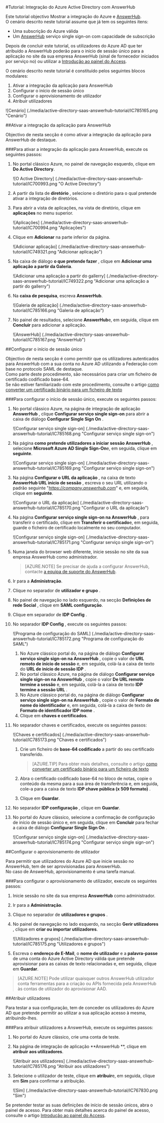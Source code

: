 <properties 
    pageTitle="Tutorial: Integração do Azure Active Directory com AnswerHub | Microsoft Azure" 
    description="Saiba como utilizar AnswerHub com o Azure Active Directory para permitir o início de sessão único, aprovisionamento automatizado e mais!" 
    services="active-directory" 
    authors="jeevansd"  
    documentationCenter="na" 
    manager="femila"/>
<tags 
    ms.service="active-directory" 
    ms.devlang="na" 
    ms.topic="article" 
    ms.tgt_pltfrm="na" 
    ms.workload="identity" 
    ms.date="10/10/2016" 
    ms.author="jeedes" />

#<a name="tutorial-azure-active-directory-integration-with-answerhub"></a>Tutorial: Integração do Azure Active Directory com AnswerHub

Este tutorial objectivo Mostrar a integração do Azure e [AnswerHub](http://www.dzonesoftware.com/products/answerhub-question-answer-software).  
O cenário descrito neste tutorial assume que já tem os seguintes itens:

-   Uma subscrição do Azure válida
-   Um [AnswerHub](http://www.dzonesoftware.com/products/answerhub-question-answer-software) serviço single sign-on com capacidade de subscrição

Depois de concluir este tutorial, os utilizadores do Azure AD que ter atribuído a AnswerHub poderão para o início de sessão único para a aplicação no site da sua empresa AnswerHub (sinal de fornecedor iniciados por serviço no) ou utilizar a [Introdução ao painel do Access](active-directory-saas-access-panel-introduction.md).

O cenário descrito neste tutorial é constituído pelos seguintes blocos modulares:

1.  Ativar a integração da aplicação para AnswerHub
2.  Configurar o início de sessão único
3.  Configurar o aprovisionamento de utilizador
4.  Atribuir utilizadores

![Cenário] (./media/active-directory-saas-answerhub-tutorial/IC785165.png "Cenário")

##<a name="enabling-the-application-integration-for-answerhub"></a>Ativar a integração da aplicação para AnswerHub

Objectivo de nesta secção é como ativar a integração da aplicação para AnswerHub de destaque.

###<a name="to-enable-the-application-integration-for-answerhub-perform-the-following-steps"></a>Para ativar a integração da aplicação para AnswerHub, execute os seguintes passos:

1.  No portal clássico Azure, no painel de navegação esquerdo, clique em **Do Active Directory**.

    ![O Active Directory] (./media/active-directory-saas-answerhub-tutorial/IC700993.png "O Active Directory")

2.  A partir da lista de **diretório** , selecione o diretório para o qual pretende ativar a integração de diretórios.

3.  Para abrir a vista de aplicações, na vista de diretório, clique em **aplicações** no menu superior.

    ![Aplicações] (./media/active-directory-saas-answerhub-tutorial/IC700994.png "Aplicações")

4.  Clique em **Adicionar** na parte inferior da página.

    ![Adicionar aplicação] (./media/active-directory-saas-answerhub-tutorial/IC749321.png "Adicionar aplicação")

5.  Na caixa de diálogo **o que pretende fazer** , clique em **Adicionar uma aplicação a partir da Galeria**.

    ![Adicionar uma aplicação a partir do gallerry] (./media/active-directory-saas-answerhub-tutorial/IC749322.png "Adicionar uma aplicação a partir do gallerry")

6.  Na **caixa de pesquisa**, escreva **AnswerHub**.

    ![Galeria de aplicação] (./media/active-directory-saas-answerhub-tutorial/IC785166.png "Galeria de aplicação")

7.  No painel de resultados, selecione **AnswerHub**e, em seguida, clique em **Concluir** para adicionar a aplicação.

    ![AnswerHub] (./media/active-directory-saas-answerhub-tutorial/IC785167.png "AnswerHub")

##<a name="configuring-single-sign-on"></a>Configurar o início de sessão único

Objectivo de nesta secção é como permitir que os utilizadores autenticados para AnswerHub com a sua conta no Azure AD utilizando a Federação com base no protocolo SAML de destaque.  
Como parte deste procedimento, são necessários para criar um ficheiro de certificado codificado base-64.  
Se não estiver familiarizado com este procedimento, consulte o artigo [como converter um certificado binário para um ficheiro de texto](http://youtu.be/PlgrzUZ-Y1o)

###<a name="to-configure-single-sign-on-perform-the-following-steps"></a>Para configurar o início de sessão único, execute os seguintes passos:

1.  No portal clássico Azure, na página de integração de aplicação **AnswerHub** , clique **Configurar serviço single sign-on** para abrir a caixa de diálogo **Configurar Single Sign On** .

    ![Configurar serviço single sign-on] (./media/active-directory-saas-answerhub-tutorial/IC785168.png "Configurar serviço single sign-on")

2.  Na página **como pretende utilizadores a iniciar sessão AnswerHub** , selecione **Microsoft Azure AD Single Sign-On**e, em seguida, clique em **seguinte**.

    ![Configurar serviço single sign-on] (./media/active-directory-saas-answerhub-tutorial/IC785169.png "Configurar serviço single sign-on")

3.  Na página **Configurar o URL da aplicação** , na caixa de texto **AnswerHub URL início de sessão** , escreva o seu URL utilizando o padrão seguinte "*https://company.answerhub.com*" e, em seguida, clique em **seguinte**.

    ![Configurar o URL da aplicação] (./media/active-directory-saas-answerhub-tutorial/IC785170.png "Configurar o URL da aplicação")

4.  Na página **Configurar serviço single sign-on na AnswerHub** , para transferir o certificado, clique em **Transferir o certificado**e, em seguida, guarde o ficheiro de certificado localmente no seu computador.

    ![Configurar serviço single sign-on] (./media/active-directory-saas-answerhub-tutorial/IC785171.png "Configurar serviço single sign-on")

5.  Numa janela do browser web diferente, inicie sessão no site da sua empresa AnswerHub como administrador.
    >[AZURE.NOTE] Se precisar de ajuda a configurar AnswerHub, contacte [a equipa de suporte do AnswerHub](mailto:success@answerhub.com. ).








6.  Ir para a **Administração**.

7.  Clique no separador de **utilizador e grupo** .

8.  No painel de navegação no lado esquerdo, na secção **Definições de rede Social** , clique em **SAML configuração**.

9.  Clique em separador de **IDP Config** .

10. No separador **IDP Config** , execute os seguintes passos:

    ![Programa de configuração do SAML] (./media/active-directory-saas-answerhub-tutorial/IC785172.png "Programa de configuração do SAML")

    1.  No Azure clássico portal do, na página de diálogo **Configurar serviço single sign-on na AnswerHub** , copie o valor de **URL remoto de início de sessão** e, em seguida, colá-la a caixa de texto do **URL de início de sessão IDP** .
    2.  No portal clássico Azure, na página de diálogo **Configurar serviço single sign-on na AnswerHub** , copie o valor **De URL remoto termine a sessão** e, em seguida, colá-la a caixa de texto **IDP termine a sessão URL** .
    3.  No Azure clássico portal do, na página de diálogo **Configurar serviço single sign-on na AnswerHub** , copie o valor de **Formato de nome do identificador** e, em seguida, colá-la a caixa de texto de **Formato de identificador IDP nome** .
    4.  Clique em **chaves e certificados**.

11. No separador chaves e certificados, execute os seguintes passos:

    ![Chaves e certificados] (./media/active-directory-saas-answerhub-tutorial/IC785173.png "Chaves e certificados")

    1.  Crie um ficheiro de **base-64 codificado** a partir do seu certificado transferido.  

        >[AZURE.TIP] Para obter mais detalhes, consulte o artigo [como converter um certificado binário para um ficheiro de texto](http://youtu.be/PlgrzUZ-Y1o)

    2.  Abra o certificado codificado base-64 no bloco de notas, copie o conteúdo da mesma para a sua área de transferência e, em seguida, cole-a para a caixa de texto **IDP chave pública (x 509 formato)** .
    3.  Clique em **Guardar**.

12. No separador **IDP configuração** , clique em **Guardar**.

13. No portal do Azure clássico, selecione a confirmação de configuração de início de sessão único e, em seguida, clique em **Concluir** para fechar a caixa de diálogo **Configurar Single Sign On** .

    ![Configurar serviço single sign-on] (./media/active-directory-saas-answerhub-tutorial/IC785174.png "Configurar serviço single sign-on")

##<a name="configuring-user-provisioning"></a>Configurar o aprovisionamento de utilizador

Para permitir que utilizadores do Azure AD que inicie sessão no AnswerHub, tem de ser aprovisionadas para AnswerHub.  
No caso de AnswerHub, aprovisionamento é uma tarefa manual.

###<a name="to-configure-user-provisioning-perform-the-following-steps"></a>Para configurar o aprovisionamento de utilizador, execute os seguintes passos:

1.  Inicie sessão no site da sua empresa **AnswerHub** como administrador.

2.  Ir para a **Administração**.

3.  Clique no separador de **utilizadores e grupos** .

4.  No painel de navegação no lado esquerdo, na secção **Gerir utilizadores** , clique em **criar ou importar utilizadores**.

    ![Utilizadores e grupos] (./media/active-directory-saas-answerhub-tutorial/IC785175.png "Utilizadores e grupos")

5.  Escreva o **endereço de E-Mail**, o **nome de utilizador** e a **palavra-passe** de uma conta do Azure Active Directory válida que pretende aprovisionar para as caixas de texto relacionadas e, em seguida, clique em **Guardar**.

>[AZURE.NOTE] Pode utilizar quaisquer outros AnswerHub utilizador conta ferramentas para a criação ou APIs fornecida pela AnswerHub às contas de utilizador do aprovisionar AAD.

##<a name="assigning-users"></a>Atribuir utilizadores

Para testar a sua configuração, tem de conceder os utilizadores do Azure AD que pretende permitir ao utilizar a sua aplicação acesso à mesma, atribuindo-lhes.

###<a name="to-assign-users-to-answerhub-perform-the-following-steps"></a>Para atribuir utilizadores a AnswerHub, execute os seguintes passos:

1.  No portal do Azure clássico, crie uma conta de teste.

2.  Na página de integração de aplicação **AnswerHub **, clique em **atribuir aos utilizadores**.

    ![Atribuir aos utilizadores] (./media/active-directory-saas-answerhub-tutorial/IC785176.png "Atribuir aos utilizadores")

3.  Selecione o utilizador de teste, clique em **atribuir**e, em seguida, clique em **Sim** para confirmar a atribuição.

    ![Sim] (./media/active-directory-saas-answerhub-tutorial/IC767830.png "Sim")

Se pretender testar as suas definições de início de sessão únicos, abra o painel de acesso. Para obter mais detalhes acerca do painel de acesso, consulte o artigo [Introdução ao painel do Access](active-directory-saas-access-panel-introduction.md).
